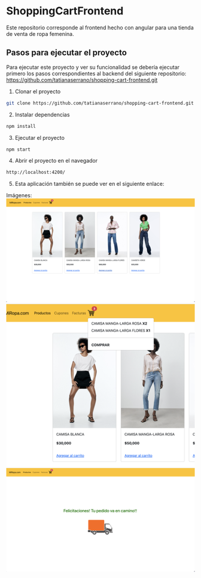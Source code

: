 # ShoppingCartFrontend

Este repositorio corresponde al frontend hecho con angular para una tienda de venta de ropa femenina.

## Pasos para ejecutar el proyecto
Para ejecutar este proyecto y ver su funcionalidad se debería ejecutar primero los pasos correspondientes al backend del siguiente repositorio: https://github.com/tatianaserrano/shopping-cart-frontend.git

1. Clonar el proyecto
```sh
git clone https://github.com/tatianaserrano/shopping-cart-frontend.git
```
2. Instalar dependencias
```sh
npm install
```
3. Ejecutar el proyecto
```sh
npm start
```
4. Abrir el proyecto en el navegador
```sh
http://localhost:4200/
```
5. Esta aplicación también se puede ver en el siguiente enlace: 


Imágenes:
![](https://github.com/tatianaserrano/shopping-cart-frontend/blob/main/src/assets/products.png)
![](https://github.com/tatianaserrano/shopping-cart-frontend/blob/main/src/assets/dropdown.png)
![](https://github.com/tatianaserrano/shopping-cart-frontend/blob/main/src/assets/congrats.png)

